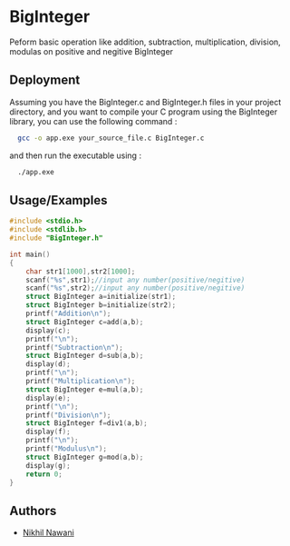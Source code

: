 
# BigInteger

Peform basic operation like addition, subtraction, multiplication, division, modulas on positive and negitive BigInteger



## Deployment

Assuming you have the BigInteger.c and BigInteger.h files in your project directory, and you want to compile your C program using the BigInteger library, you can use the following command :

```bash
  gcc -o app.exe your_source_file.c BigInteger.c
```
and then run the executable using :
```bash
  ./app.exe
```

## Usage/Examples

```c
#include <stdio.h>
#include <stdlib.h>
#include "BigInteger.h"

int main()
{
    char str1[1000],str2[1000];
    scanf("%s",str1);//input any number(positive/negitive)
    scanf("%s",str2);//input any number(positive/negitive)
    struct BigInteger a=initialize(str1);
    struct BigInteger b=initialize(str2);
    printf("Addition\n");
    struct BigInteger c=add(a,b);
    display(c);
    printf("\n");
    printf("Subtraction\n");
    struct BigInteger d=sub(a,b);
    display(d);
    printf("\n");
    printf("Multiplication\n");
    struct BigInteger e=mul(a,b);
    display(e);
    printf("\n");
    printf("Division\n");
    struct BigInteger f=div1(a,b);
    display(f);
    printf("\n");
    printf("Modulus\n");
    struct BigInteger g=mod(a,b);
    display(g);
    return 0;
}
```


## Authors

- [Nikhil Nawani](https://github.com/2004-Nikhil)

